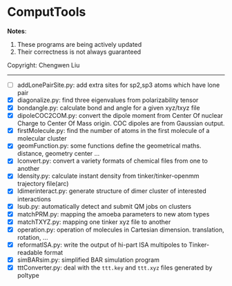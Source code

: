 # ComputTools

__Notes__: 
1. These programs are being actively updated
1. Their correctness is not always guaranteed 

Copyright: Chengwen Liu

---

* [ ] addLonePairSite.py: add extra sites for sp2,sp3 atoms which have lone pair 
* [x] diagonalize.py: find three eigenvalues from polarizability tensor
* [x] bondangle.py: calculate bond and angle for a given xyz/txyz file
* [x] dipoleCOC2COM.py: convert the dipole moment from Center Of nuclear Charge to Center Of Mass origin. COC dipoles are from Gaussian output.
* [x] firstMolecule.py: find the number of atoms in the first molecule of a molecular cluster
* [x] geomFunction.py: some functions define the geometrical maths. distance, geometry center ...
* [x] lconvert.py: convert a variety formats of chemical files from one to another
* [x] ldensity.py: calculate instant density from tinker/tinker-openmm trajectory file(arc) 
* [x] ldimerinteract.py: generate structure of dimer cluster of interested interactions
* [x] lsub.py: automatically detect and submit QM jobs on clusters 
* [x] matchPRM.py: mapping the amoeba parameters to new atom types 
* [x] matchTXYZ.py: mapping one tinker xyz file to another 
* [x] operation.py: operation of molecules in Cartesian dimension. translation, rotation, ...
* [x] reformatISA.py: write the output of hi-part ISA multipoles to Tinker-readable format
* [x] simBARsim.py: simplified BAR simulation program
* [x] tttConverter.py: deal with the `ttt.key` and `ttt.xyz` files generated by poltype
